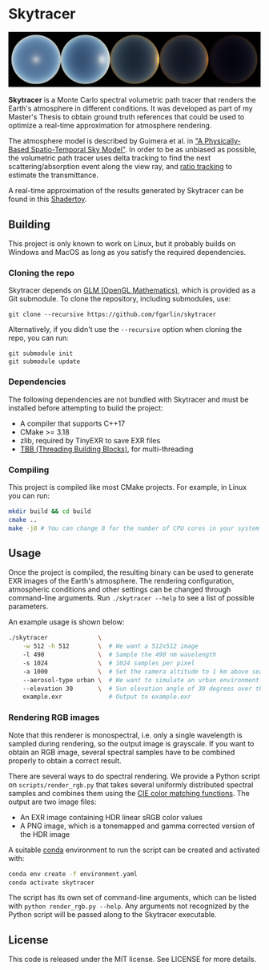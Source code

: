 # Skytracer

![Skytracer Example Output](https://raw.githubusercontent.com/fgarlin/skytracer/master/example_output.png)

**Skytracer** is a Monte Carlo spectral volumetric path tracer that renders the Earth's atmosphere in different conditions. It was developed as part of my Master's Thesis to obtain ground truth references that could be used to optimize a real-time approximation for atmosphere rendering.

The atmosphere model is described by Guimera et al. in ["A Physically-Based Spatio-Temporal Sky Model"](http://giga.cps.unizar.es/~ajarabo/pubs/Guimera2018spatio/downloads/Guimera2018spatio.pdf). In order to be as unbiased as possible, the volumetric path tracer uses delta tracking to find the next scattering/absorption event along the view ray, and [ratio tracking](https://cs.dartmouth.edu/wjarosz/publications/novak14residual.html) to estimate the transmittance.

A real-time approximation of the results generated by Skytracer can be found in this [Shadertoy](https://www.shadertoy.com/view/msXXDS).

## Building

This project is only known to work on Linux, but it probably builds on Windows and MacOS as long as you satisfy the required dependencies.

### Cloning the repo

Skytracer depends on [GLM (OpenGL Mathematics)](https://github.com/g-truc/glm), which is provided as a Git submodule. To clone the repository, including submodules, use:

```
git clone --recursive https://github.com/fgarlin/skytracer
```

Alternatively, if you didn't use the `--recursive` option when cloning the repo, you can run:

```
git submodule init
git submodule update
```

### Dependencies

The following dependencies are not bundled with Skytracer and must be installed before attempting to build the project:

* A compiler that supports C++17
* CMake >= 3.18
* zlib, required by TinyEXR to save EXR files
* [TBB (Threading Building Blocks)](https://github.com/oneapi-src/oneTBB), for multi-threading

### Compiling

This project is compiled like most CMake projects. For example, in Linux you can run:

``` sh
mkdir build && cd build
cmake ..
make -j8 # You can change 8 for the number of CPU cores in your system
```

## Usage

Once the project is compiled, the resulting binary can be used to generate EXR images of the Earth's atmosphere. The rendering configuration, atmospheric conditions and other settings can be changed through command-line arguments. Run `./skytracer --help` to see a list of possible parameters.

An example usage is shown below:

``` sh
./skytracer              \
    -w 512 -h 512        \  # We want a 512x512 image
    -l 490               \  # Sample the 490 nm wavelength
    -s 1024              \  # 1024 samples per pixel
    -a 1000              \  # Set the camera altitude to 1 km above sea level
    --aerosol-type urban \  # We want to simulate an urban environment
    --elevation 30       \  # Sun elevation angle of 30 degrees over the horizon
    example.exr             # Output to example.exr
```

### Rendering RGB images

Note that this renderer is monospectral, i.e. only a single wavelength is sampled during rendering, so the output image is grayscale. If you want to obtain an RGB image, several spectral samples have to be combined properly to obtain a correct result.

There are several ways to do spectral rendering. We provide a Python script on `scripts/render_rgb.py` that takes several uniformly distributed spectral samples and combines them using the [CIE color matching functions](https://en.wikipedia.org/wiki/CIE_1931_color_space#Color_matching_functions). The output are two image files:

* An EXR image containing HDR linear sRGB color values
* A PNG image, which is a tonemapped and gamma corrected version of the HDR image

A suitable [conda](https://conda.io) environment to run the script can be created and activated with:

``` sh
conda env create -f environment.yaml
conda activate skytracer
```

The script has its own set of command-line arguments, which can be listed with `python render_rgb.py --help`. Any arguments not recognized by the Python script will be passed along to the Skytracer executable.

## License

This code is released under the MIT license. See LICENSE for more details.
